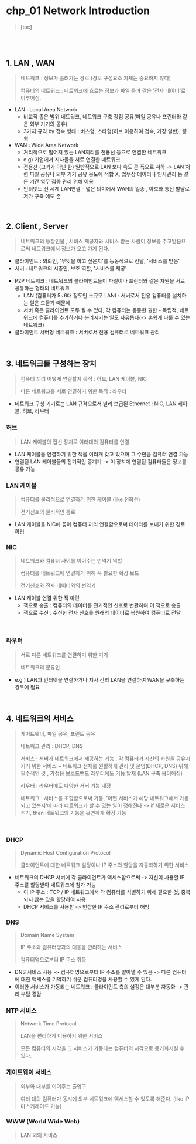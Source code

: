 # chp_01 Network Introduction

> [toc]

<br/>

<br/>

## 1. LAN , WAN

> 네트워크 : 정보가 흘러가는 경로 \(경로 구성요소 자체는 중요하지 않다\)
>
> 컴퓨터의 네트워크 : 네트워크에 흐르는 정보가 파일 등과 같은 '전자 데이터'로 이루어짐.

* LAN : Local Area Network
  * 비교적 좁은 범위 네트워크, 네트워크 구축 장점 공유\(파일 공유나 프린터와 같은 외부 기기의 공유\)
  * 3가지 규격 by 접속 형태 : 버스형, 스타형\(허브 이용하여 접속, 가장 일반\), 링형
* WAN : Wide Area Network
  * 거리적으로 떨어져 있는 LAN끼리를 전용선 등으로 연결한 네트워크
  * e.g\) 기업에서 지사들을 서로 연결한 네트워크
  * 전용선 \(고가가 아닌 한\) 일반적으로 LAN 보다 속도 큰 폭으로 저하 -&gt; LAN 처럼 파일 공유나 외부 기기 공유 용도에 적합 X, 업무상 데이터나 인사관리 등 같은 기간 업무 집중 관리 위해 이용
  * 인터넷도 전 세계 LAN연결 - 넓은 의미에서 WAN의 일종 , 아호화 통신 발달로 저가 구축 예도 존

<br/>

## 2. Client , Server

>  네트워크의 등장인물 , 서비스 제공자와 서비스 받는 사람이 정보를 주고받음으로써 네트워크에서 정보가 오고 가게 된다.

* 클라이언트 : 의뢰인, '무엇을 하고 싶은지'를 능동적으로 전달, '서비스를 받음'
* 서버 : 네트워크의 시중인, 보조 역할, '서비스를 제공'

- P2P 네트워크 : 네트워크의 클라이언트들이 파일이나 프린터와 같은 자원을 서로 공유하는 형태의 네트워크
  - LAN (컴퓨터가 5~6대 정도인 소규모 LAN) : 서버로서 전용 컴퓨터를 설치하는 일은 드물기 때문에 
  - 서버 혹은 클라이언트 모두 될 수 있다, 각 컴퓨터는 동등한 권한 - 독립적, 네트워크에 컴퓨터를 추가하거나 분리시키는 일도 자유롭다(-> 손쉽게 다룰 수 있는 네트워크)
- 클라이언트 서버형 네트워크 : 서버로서 전용 컴퓨터로 네트워크 관리  

<br/>

## 3. 네트워크를 구성하는 장치

> 컴퓨터 끼리 어떻게 연결할지 목적 : 허브,  LAN 케이블, NIC
>
> 다른 네트워크를 서로 연결하기 위한 목적 : 라우터

- 네트워크 구성 기기로는 LAN 규격으로서 널리 보급된 Ethernet : NIC, LAN 케이블, 허브, 라우터

### 허브

> LAN 케이블의 집선 장치로 여러대의 컴퓨터를 연결

- LAN 케이블을 연결하기 위한 잭을 여러개 갖고 있으며 그 수만큼 컴퓨터 연결 가능
- 연결된 LAN 케이블들의 전기적인 중계기 -> 이 장치에 연결된 컴퓨터들은 정보를 공유 가능

### LAN 케이블

> 컴퓨터를 물리적으로 연결하기 위한 케이블 (like 전화선)
>
> 전기신호의 물리적인 통로

- LAN 케이블을 NIC에 꽂아 컴퓨터 끼리 연결함으로써 데이터를 보내기 위한 경로 확립

### NIC

> 네트워크와 컴퓨터 사이를 이어주는 번역기 역할
>
> 컴퓨터를 네트워크에 연결하기 위해 꼭 필요한 확장 보드
>
> 전기신호와 전자 데이터와의 번역기

- LAN 케이블 연결 위한 잭 마련
  - 잭으로 송출 : 컴퓨터의 데이터를 전기적인 신호로 변환하여 이 잭으로 송출
  - 잭으로 수신 : 수신한 전자 신호를 원래의 데이터로 복원하여 컴퓨터로 전달

<br/>

### 라우터

> 서로 다른 네트워크를 연결하기 위한 기기
>
> 네트워크의 분류인

- e.g ) LAN과 인터넷을 연결하거나 지사 간의 LAN을 연결하여 WAN을 구축하는 경우에 필요

<br/>

## 4. 네트워크의 서비스

> 게이트웨이, 파일 공유, 프린트 공유
>
> 네트워크 관리 : DHCP, DNS
>
> 서비스 : 서버가 네트워크에서 제공하는 기능 , 각 컴퓨터가 자신의 자원을 공유시키기 위한 서비스 ~ 네트워크 전체를 원활하게 관리 및 운영(DHCP, DNS) 위해 필수적인 것 , 가정용 브로드밴드 라우터에도 기능 탑재 (LAN 구축 용이해짐)
>
> 라우터 : 라우터에도 다양한 서버 기능 내장
>
> 네트워크 : 서비스를 조합함으로써 가동, '어떤 서비스가 해당 네트워크에서 가동되고 있는지'에 따라 네트워크가 할 수 있는 일이 정해진다 -> if 새로운 서비스 추가, then 네트워크의 기능을 유연하게 확장 가능

<br/>

### DHCP

> Dynamic Host Configuration Protocol
>
> 클라이언트에 대한 네트워크 설정이나 IP 주소의 할당을 자동화하기 위한 서비스

- 네트워크의 DHCP 서버에 각 클라이언트가 액세스함으로써 -> 자신이 사용할 IP 주소를 할당받아 네트워크에 참가 가능
  - 이 IP 주소 : TCP / IP 네트워크에서 각 컴퓨터를 식별하기 위해 필요한 것, 중복되지 않는 값을 할당하여 사용
  - DHCP 서비스를 사용함 -> 번잡한 IP 주소 관리로부터 해방

### DNS

> Domain Name System
>
> IP 주소와 컴퓨터명과의 대응을 관리하는 서비스
>
> 컴퓨터명으로부터 IP 주소 취득

- DNS 서비스 사용 -> 컴퓨터명으로부터 IP 주소를 알아낼 수 있음 -> 다른 컴퓨터에 대한 액세스를 기억하기 쉬운 컴퓨터명을 사용할 수 있게 된다.
- 이러한 서비스가 가동되는 네트워크 : 클라이언트 측의 설정은 대부분 자동화 -> 관리 부담 경감

### NTP 서비스

> Network Time Protocol
>
> LAN을 편리하게 이용하기 위한 서비스
>
> 모든 컴퓨터의 시각을 그 서비스가 가동되는 컴퓨터의 시각으로 동기화시킬 수 있다.

### 게이트웨이 서비스

> 외부와 내부를 이어주는 출입구
>
> 여러 대의 컴퓨터가 동시에 외부 네트워크에 액세스할 수 있도록 해준다. (like IP 마스커레이드 기능)

### WWW (World Wide Web)

> LAN 외의 서비스

















